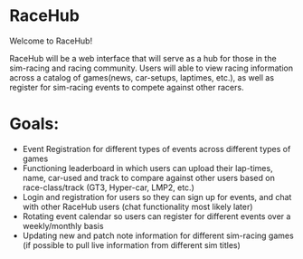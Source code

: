 # RaceHub

Welcome to RaceHub!

RaceHub will be a web interface that will serve as a hub for those in the sim-racing and racing community. Users will able to view racing information across a catalog of games(news, car-setups, laptimes, etc.), as well as register for sim-racing events to compete against other racers.

# Goals:
- Event Registration for different types of events across different types of games
- Functioning leaderboard in which users can upload their lap-times, name, car-used and track to compare against other users based on race-class/track (GT3, Hyper-car, LMP2, etc.)
- Login and registration for users so they can sign up for events, and chat with other RaceHub users (chat functionality most likely later)
- Rotating event calendar so users can register for different events over a weekly/monthly basis
- Updating new and patch note information for different sim-racing games (if possible to pull live information from different sim titles)
